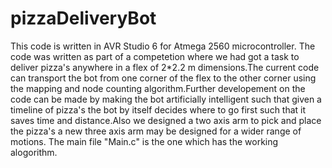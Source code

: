 # pizzaDeliveryBot
This code is written in AVR Studio 6 for Atmega 2560 microcontroller.
The code was written as part of a competetion where we had got a task to deliver pizza's anywhere in a flex of 2*2.2 m dimensions.The current code can transport the bot from one corner of the flex to the other corner using the mapping and node counting algorithm.Further developement on the code can be made by making the bot artificially intelligent such that given a timeline of pizza's the bot by itself decides where to go first such that it saves time and distance.Also we designed a two axis arm to pick and place the pizza's a new three axis arm may be designed for a wider range of motions.
The main file "Main.c" is the one which has the working alogorithm.
